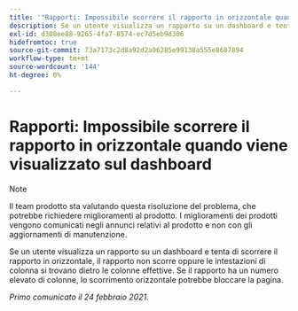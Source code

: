 ```yaml
---
title: '"Rapporti: Impossibile scorrere il rapporto in orizzontale quando viene visualizzato sul dashboard'
description: Se un utente visualizza un rapporto su un dashboard e tenta di scorrere il rapporto in orizzontale, il rapporto non scorre oppure le intestazioni di colonna si trovano dietro le colonne effettive. Se il rapporto ha un numero elevato di colonne, lo scorrimento orizzontale potrebbe bloccare la pagina.
exl-id: d308ee88-9265-4fa7-8574-ec7d5eb9d306
hidefromtoc: true
source-git-commit: 73a7173c2d8a92d2a06285e99138a555e8687894
workflow-type: tm+mt
source-wordcount: '144'
ht-degree: 0%

---
```


# Rapporti: Impossibile scorrere il rapporto in orizzontale quando viene visualizzato sul dashboard

>[!NOTE]
>
>Il team prodotto sta valutando questa risoluzione del problema, che potrebbe richiedere miglioramenti al prodotto. I miglioramenti dei prodotti vengono comunicati negli annunci relativi al prodotto e non con gli aggiornamenti di manutenzione.

Se un utente visualizza un rapporto su un dashboard e tenta di scorrere il rapporto in orizzontale, il rapporto non scorre oppure le intestazioni di colonna si trovano dietro le colonne effettive. Se il rapporto ha un numero elevato di colonne, lo scorrimento orizzontale potrebbe bloccare la pagina.

_Primo comunicato il 24 febbraio 2021._
